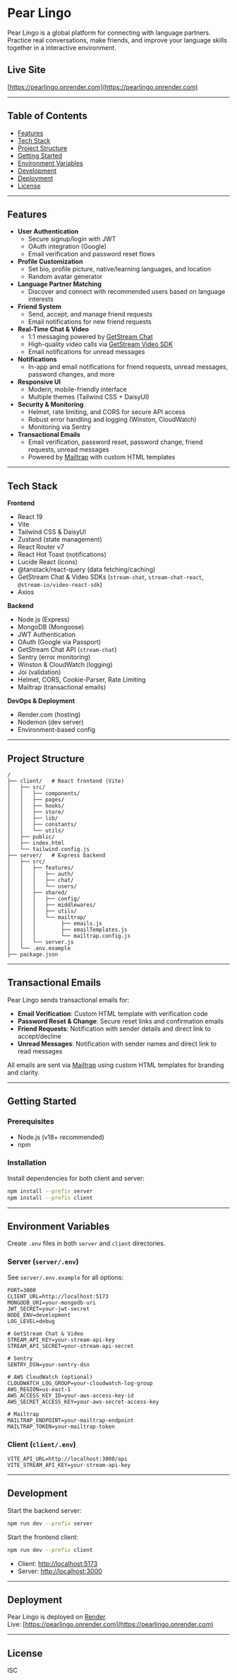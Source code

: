 # Pear Lingo

Pear Lingo is a global platform for connecting with language partners.  
Practice real conversations, make friends, and improve your language skills together in a interactive environment.

## Live Site

[https://pearlingo.onrender.com](https://pearlingo.onrender.com)

---

## Table of Contents

- [Features](#features)
- [Tech Stack](#tech-stack)
- [Project Structure](#project-structure)
- [Getting Started](#getting-started)
- [Environment Variables](#environment-variables)
- [Development](#development)
- [Deployment](#deployment)
- [License](#license)

---

## Features

- **User Authentication**
  - Secure signup/login with JWT
  - OAuth integration (Google)
  - Email verification and password reset flows
- **Profile Customization**
  - Set bio, profile picture, native/learning languages, and location
  - Random avatar generator
- **Language Partner Matching**
  - Discover and connect with recommended users based on language interests
- **Friend System**
  - Send, accept, and manage friend requests
  - Email notifications for new friend requests
- **Real-Time Chat & Video**
  - 1:1 messaging powered by [GetStream Chat](https://getstream.io/)
  - High-quality video calls via [GetStream Video SDK](https://getstream.io/video/)
  - Email notifications for unread messages
- **Notifications**
  - In-app and email notifications for friend requests, unread messages, password changes, and more
- **Responsive UI**
  - Modern, mobile-friendly interface
  - Multiple themes (Tailwind CSS + DaisyUI)
- **Security & Monitoring**
  - Helmet, rate limiting, and CORS for secure API access
  - Robust error handling and logging (Winston, CloudWatch)
  - Monitoring via Sentry
- **Transactional Emails**
  - Email verification, password reset, password change, friend requests, unread messages
  - Powered by [Mailtrap](https://mailtrap.io/) with custom HTML templates

---

## Tech Stack

**Frontend**

- React 19
- Vite
- Tailwind CSS & DaisyUI
- Zustand (state management)
- React Router v7
- React Hot Toast (notifications)
- Lucide React (icons)
- @tanstack/react-query (data fetching/caching)
- GetStream Chat & Video SDKs (`stream-chat`, `stream-chat-react`, `@stream-io/video-react-sdk`)
- Axios

**Backend**

- Node.js (Express)
- MongoDB (Mongoose)
- JWT Authentication
- OAuth (Google via Passport)
- GetStream Chat API (`stream-chat`)
- Sentry (error monitoring)
- Winston & CloudWatch (logging)
- Joi (validation)
- Helmet, CORS, Cookie-Parser, Rate Limiting
- Mailtrap (transactional emails)

**DevOps & Deployment**

- Render.com (hosting)
- Nodemon (dev server)
- Environment-based config

---

## Project Structure

```
/
├── client/   # React frontend (Vite)
│   ├── src/
│   │   ├── components/
│   │   ├── pages/
│   │   ├── hooks/
│   │   ├── store/
│   │   ├── lib/
│   │   ├── constants/
│   │   └── utils/
│   ├── public/
│   ├── index.html
│   └── tailwind.config.js
├── server/   # Express backend
│   ├── src/
│   │   ├── features/
│   │   │   ├── auth/
│   │   │   ├── chat/
│   │   │   └── users/
│   │   ├── shared/
│   │   │   ├── config/
│   │   │   ├── middlewares/
│   │   │   ├── utils/
│   │   │   └── mailtrap/
│   │   │        ├── emails.js
│   │   │        ├── emailTemplates.js
│   │   │        └── mailtrap.config.js
│   │   └── server.js
│   └── .env.example
├── package.json
```

---

## Transactional Emails

Pear Lingo sends transactional emails for:

- **Email Verification**: Custom HTML template with verification code
- **Password Reset & Change**: Secure reset links and confirmation emails
- **Friend Requests**: Notification with sender details and direct link to accept/decline
- **Unread Messages**: Notification with sender names and direct link to read messages

All emails are sent via [Mailtrap](https://mailtrap.io/) using custom HTML templates for branding and clarity.

---

## Getting Started

### Prerequisites

- Node.js (v18+ recommended)
- npm

### Installation

Install dependencies for both client and server:

```sh
npm install --prefix server
npm install --prefix client
```

---

## Environment Variables

Create `.env` files in both `server` and `client` directories.

### Server (`server/.env`)

See `server/.env.example` for all options:

```
PORT=3000
CLIENT_URL=http://localhost:5173
MONGODB_URI=your-mongodb-uri
JWT_SECRET=your-jwt-secret
NODE_ENV=development
LOG_LEVEL=debug

# GetStream Chat & Video
STREAM_API_KEY=your-stream-api-key
STREAM_API_SECRET=your-stream-api-secret

# Sentry
SENTRY_DSN=your-sentry-dsn

# AWS CloudWatch (optional)
CLOUDWATCH_LOG_GROUP=your-cloudwatch-log-group
AWS_REGION=us-east-1
AWS_ACCESS_KEY_ID=your-aws-access-key-id
AWS_SECRET_ACCESS_KEY=your-aws-secret-access-key

# Mailtrap
MAILTRAP_ENDPOINT=your-mailtrap-endpoint
MAILTRAP_TOKEN=your-mailtrap-token
```

### Client (`client/.env`)

```
VITE_API_URL=http://localhost:3000/api
VITE_STREAM_API_KEY=your-stream-api-key
```

---

## Development

Start the backend server:

```sh
npm run dev --prefix server
```

Start the frontend client:

```sh
npm run dev --prefix client
```

- Client: [http://localhost:5173](http://localhost:5173)
- Server: [http://localhost:3000](http://localhost:3000)

---

## Deployment

Pear Lingo is deployed on [Render](https://render.com).  
Live: [https://pearlingo.onrender.com](https://pearlingo.onrender.com)

---

## License

ISC
